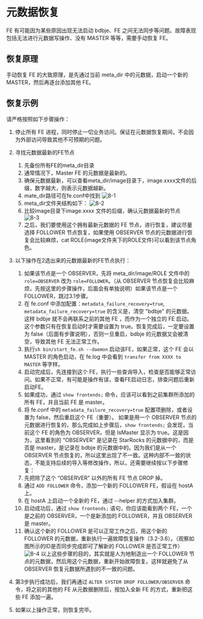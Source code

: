 # 元数据恢复

FE 有可能因为某些原因出现无法启动 bdbje、FE 之间无法同步等问题。故障表现包括无法进行元数据写操作、没有 MASTER 等等，需要手动恢复 FE。

## 恢复原理

手动恢复 FE 的大致原理，是先通过当前 meta_dir 中的元数据，启动一个新的 MASTER，然后再逐台添加其他 FE。

## 恢复示例

请严格按照如下步骤操作：

1. 停止所有 FE 进程，同时停止一切业务访问。保证在元数据恢复期间，不会因为外部访问导致其他不可预期的问题。
2. 寻找元数据最新的FE节点
    1. 先备份所有FE的meta_dir目录
    2. 通常情况下，Master FE 的元数据是最新的。
    3. 确保元数据最新，可以查看meta_dir/image目录下，image.xxxx文件的后缀，数字越大，则表示元数据越新。
    4. mate_dir路径可在fe.conf中找到
    ![8-1](../assets/8-1.png)
    5. meta_dir文件夹结构如下：
    ![8-2](../assets/8-2.png)
    6. 比较image目录下image.xxxx 文件的后缀，确认元数据最新的节点
    ![8-3](../assets/8-3.png)
    7. 之后，我们要使用这个拥有最新元数据的 FE 节点，进行恢复，建议尽量选择 FOLLOWER 节点恢复，如果使用 OBSERVER 节点的元数据进行恢复会比较麻烦，cat ROLE(image文件夹下的ROLE文件)可以看到该节点角色。

3. 以下操作在2选出来的元数据最新的FE节点执行：
    1. 如果该节点是一个 OBSERVER，先将 meta_dir/image/ROLE 文件中的 `role=OBSERVER` 改为 `role=FOLLOWER`。（从 OBSERVER 节点恢复会比较麻烦，先按这里的步骤操作，后面会有单独说明）如果该节点是一个 FOLLOWER，跳过3.1步骤。
    2. 在 fe.conf 中添加配置：`metadata_failure_recovery=true`, `metadata_failure_recovery=true` 的含义是，清空 "bdbje" 的元数据。这样 bdbje 就不会再联系之前的其他 FE ，而作为一个独立的 FE 启动。这个参数只有在恢复启动时才需要设置为 true。恢复完成后，一定要设置为 false（后面有步骤说明），否则一旦重启，bdbje 的元数据又会被清空，导致其他 FE 无法正常工作。
    3. 执行`sh bin/start_fe.sh --daemon` 启动该FE，如果正常，这个 FE 会以 MASTER 的角色启动，在 fe.log 中会看到 `transfer from XXXX to MASTER` 等字样。
    4. 启动完成后，先连接到这个 FE，执行一些查询导入，检查是否能够正常访问。如果不正常，有可能是操作有误，查看FE启动日志，排查问题后重新启动FE。
    5. 如果成功，通过 `show frontends;` 命令，应该可以看到之前集群所添加的所有 FE，并且当前 FE 是 master。
    6. 将 fe.conf 中的 `metadata_failure_recovery=true` 配置项删除，或者设置为 false，然后重启这个 FE（重要）。
    如果是用一个 OBSERVER 节点的元数据进行恢复的，那么完成如上步骤后，`show frontends;` 会发现，当前这个 FE 的角色为 OBSERVER，但是 IsMaster 显示为 true。这是因为，这里看到的 “OBSERVER” 是记录在 StarRocks 的元数据中的，而是否是 master，是记录在 bdbje 的元数据中的。因为我们是从一个 OBSERVER 节点恢复的，所以这里出现了不一致。这种内部不一致的状态，不能支持后续的导入等修改操作，所以，还需要继续按以下步骤修复：
    7. 先把除了这个 “OBSERVER” 以外的所有 FE 节点 DROP 掉。
    8. 通过 `ADD FOLLOWER` 命令，添加一个新的 FOLLOWER FE，假设在 hostA 上。
    9. 在 hostA 上启动一个全新的 FE，通过 --helper 的方式加入集群。
    10. 启动成功后，通过 `show frontends;` 语句，你应该能看到两个 FE，一个是之前的 OBSERVER，一个是新添加的 FOLLOWER，并且 OBSERVER 是 master。
    11. 确认这个新的 FOLLOWER 是可以正常工作之后，用这个新的 FOLLOWER 的元数据，重新执行一遍故障恢复操作（3.2-3.6）。（观察如图所示的ID是否同步完成即可了解新的 FOLLOWER 是否正常工作）
    ![8-4](../assets/8-4.png)
    以上这些步骤的目的，其实就是人为地制造出一个 FOLLOWER 节点的元数据，然后用这个元数据，重新开始故障恢复。这样就避免了从 OBSERVER 恢复元数据所遇到的不一致的问题。

4. 第3步执行成功后，我们再通过 `ALTER SYSTEM DROP FOLLOWER/OBSERVER` 命令，将之前的其他的 FE 从元数据删除后，按加入全新 FE 的方式，重新把这些 FE 添加一遍。

5. 如果以上操作正常，则恢复完毕。
